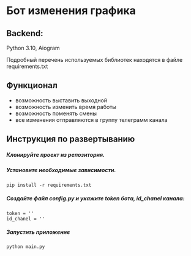 # Бот изменения графика

## Backend:
Python 3.10, Aiogram

Подробный перечень используемых библиотек находятся в файле requirements.txt

## Функционал
   - возможность выставить выходной
   - возможность изменить время работы
   - возможность поменять смены
   - все изменения отправляются в группу телеграмм канала
## Инструкция по развертыванию

##### Клонируйте проект из репозитория.

##### Установите необходимые зависимости.
    pip install -r requirements.txt

##### Создайте файл config.py и укажите token бота, id_chanel канала:
    token = ''
    id_chanel = ''

##### Запустить приложение
    python main.py
